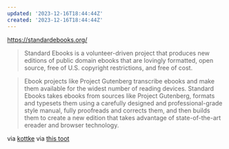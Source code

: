 ```yaml
---
updated: '2023-12-16T18:44:44Z'
created: '2023-12-16T18:44:44Z'
---
```

https://standardebooks.org/

> Standard Ebooks is a volunteer-driven project that produces new editions of public domain ebooks that are lovingly formatted, open source, free of U.S. copyright restrictions, and free of cost.

> Ebook projects like Project Gutenberg transcribe ebooks and make them available for the widest number of reading devices. Standard Ebooks takes ebooks from sources like Project Gutenberg, formats and typesets them using a carefully designed and professional-grade style manual, fully proofreads and corrects them, and then builds them to create a new edition that takes advantage of state-of-the-art ereader and browser technology.

via [kottke](https://kottke.org/23/12/free-well-designed-public-domain-ebooks) via [this toot](https://mstdn.social/@cluaran/111590358713635650)